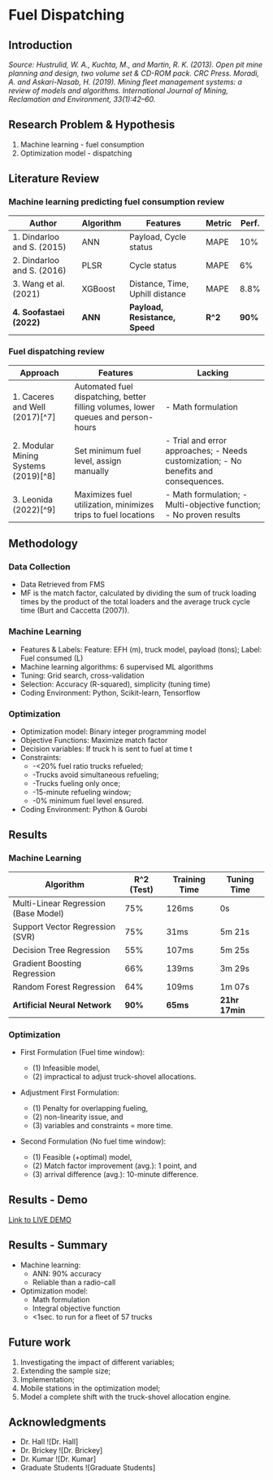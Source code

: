 # Fuel Dispatching

## Introduction

*Source: Hustrulid, W. A., Kuchta, M., and Martin, R. K. (2013). Open pit mine planning and design, two volume set & CD-ROM pack. CRC Press.*
*Moradi, A. and Askari-Nasab, H. (2019). Mining fleet management systems: a review of models and algorithms. International Journal of Mining, Reclamation and Environment, 33(1):42–60.*

## Research Problem & Hypothesis

1. Machine learning - fuel consumption
2. Optimization model - dispatching

## Literature Review

### Machine learning predicting fuel consumption review

| Author                         | Algorithm | Features                      | Metric | Perf. |
|--------------------------------|-----------|--------------------------------|--------|-------|
| 1. Dindarloo and S. (2015) | ANN       | Payload, Cycle status          | MAPE   | 10\%  |
| 2. Dindarloo and S. (2016) | PLSR      | Cycle status                   | MAPE   | 6\%   |
| 3. Wang et al. (2021)      | XGBoost   | Distance, Time, Uphill distance | MAPE   | 8.8\% |
| **4. Soofastaei (2022)**    | **ANN**   | **Payload, Resistance, Speed** | **R^2**| **90\%** |

### Fuel dispatching review

| Approach                     | Features                                      | Lacking                                                                                          |
|------------------------------|-----------------------------------------------|--------------------------------------------------------------------------------------------------|
| 1. Caceres and Well (2017)[^7]| Automated fuel dispatching, better filling volumes, lower queues and person-hours | - Math formulation  |
| 2. Modular Mining Systems (2019)[^8]| Set minimum fuel level, assign manually     | - Trial and error approaches; - Needs customization; - No benefits and consequences.  |
| 3. Leonida (2022)[^9]         | Maximizes fuel utilization, minimizes trips to fuel locations                | - Math formulation; - Multi-objective function; - No proven results |

## Methodology

### Data Collection

- Data Retrieved from FMS
- MF is the match factor, calculated by dividing the sum of truck loading times by the product of the total loaders and the average truck cycle time (Burt and Caccetta (2007)).

### Machine Learning

- Features & Labels: Feature: EFH (m), truck model, payload (tons); Label: Fuel consumed (L)
- Machine learning algorithms: 6 supervised ML algorithms
- Tuning: Grid search, cross-validation
- Selection: Accuracy (R-squared), simplicity (tuning time)
- Coding Environment: Python, Scikit-learn, Tensorflow

### Optimization

- Optimization model: Binary integer programming model
- Objective Functions: Maximize match factor
- Decision variables: If truck h is sent to fuel at time t
- Constraints:
  - -<20% fuel ratio trucks refueled;
  - -Trucks avoid simultaneous refueling;
  - -Trucks fueling only once;
  - -15-minute refueling window;
  - -0% minimum fuel level ensured.
- Coding Environment: Python & Gurobi

## Results

### Machine Learning

| Algorithm                          | R^2 (Test) | Training Time | Tuning Time   |
|------------------------------------|------------|---------------|---------------|
| Multi-Linear Regression (Base Model)| 75%        | 126ms         | 0s            |
| Support Vector Regression (SVR)    | 75%        | 31ms          | 5m 21s        |
| Decision Tree Regression            | 55%        | 107ms         | 5m 25s        |
| Gradient Boosting Regression        | 66%        | 139ms         | 3m 29s        |
| Random Forest Regression            | 64%        | 109ms         | 1m 07s        |
| **Artificial Neural Network**       | **90%**    |  **65ms**     | **21hr 17min**|

### Optimization

- First Formulation (Fuel time window):
  - (1) Infeasible model,
  - (2) impractical to adjust truck-shovel allocations.

- Adjustment First Formulation:
  - (1) Penalty for overlapping fueling,
  - (2) non-linearity issue, and
  - (3) variables and constraints = more time.

- Second Formulation (No fuel time window):
  - (1) Feasible (+optimal) model,
  - (2) Match factor improvement (avg.): 1 point, and
  - (3) arrival difference (avg.): 10-minute difference.

## Results - Demo

[Link to LIVE DEMO](https://luisflarota-650finalthesis-front-3vvewc.streamlit.app/)

## Results - Summary

- Machine learning:
  - ANN: 90% accuracy
  - Reliable than a radio-call
- Optimization model:
  - Math formulation
  - Integral objective function
  - <1sec. to run for a fleet of 57 trucks

## Future work

1. Investigating the impact of different variables;
2. Extending the sample size;
3. Implementation;
4. Mobile stations in the optimization model;
5. Model a complete shift with the truck-shovel allocation engine.

## Acknowledgments

- Dr. Hall ![Dr. Hall]
- Dr. Brickey ![Dr. Brickey]
- Dr. Kumar ![Dr. Kumar]
- Graduate Students ![Graduate Students]
